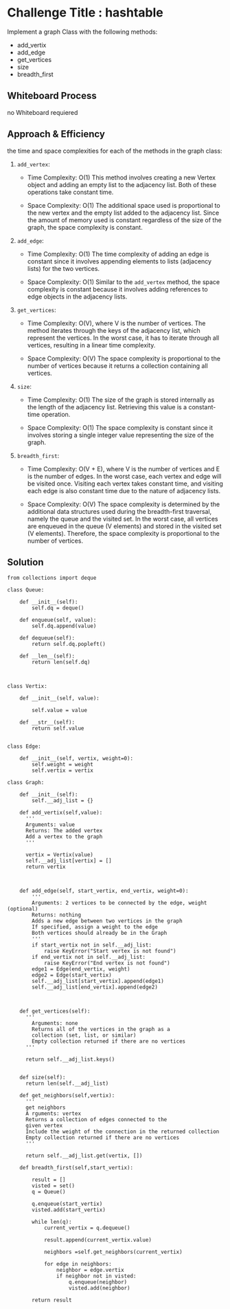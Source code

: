 # Challenge Title : hashtable
Implement a graph Class with the following methods:
 - add_vertix
 - add_edge
 - get_vertices
 - size
 - breadth_first

## Whiteboard Process
no Whiteboard requiered

## Approach & Efficiency
the time and space complexities for each of the methods in the graph class:

1. `add_vertex`:
   - Time Complexity: O(1)
     This method involves creating a new Vertex object and adding an empty list to the adjacency list. Both of these operations take constant time.

   - Space Complexity: O(1)
     The additional space used is proportional to the new vertex and the empty list added to the adjacency list. Since the amount of memory used is constant regardless of the size of the graph, the space complexity is constant.

2. `add_edge`:
   - Time Complexity: O(1)
     The time complexity of adding an edge is constant since it involves appending elements to lists (adjacency lists) for the two vertices.

   - Space Complexity: O(1)
     Similar to the `add_vertex` method, the space complexity is constant because it involves adding references to edge objects in the adjacency lists.

3. `get_vertices`:
   - Time Complexity: O(V), where V is the number of vertices.
     The method iterates through the keys of the adjacency list, which represent the vertices. In the worst case, it has to iterate through all vertices, resulting in a linear time complexity.

   - Space Complexity: O(V)
     The space complexity is proportional to the number of vertices because it returns a collection containing all vertices.

4. `size`:
   - Time Complexity: O(1)
     The size of the graph is stored internally as the length of the adjacency list. Retrieving this value is a constant-time operation.

   - Space Complexity: O(1)
     The space complexity is constant since it involves storing a single integer value representing the size of the graph.

5. `breadth_first`:
   - Time Complexity: O(V + E), where V is the number of vertices and E is the number of edges.
     In the worst case, each vertex and edge will be visited once. Visiting each vertex takes constant time, and visiting each edge is also constant time due to the nature of adjacency lists.

   - Space Complexity: O(V)
     The space complexity is determined by the additional data structures used during the breadth-first traversal, namely the queue and the visited set. In the worst case, all vertices are enqueued in the queue (V elements) and stored in the visited set (V elements). Therefore, the space complexity is proportional to the number of vertices.

## Solution
```
from collections import deque 

class Queue:

    def __init__(self):
        self.dq = deque()

    def enqueue(self, value):
        self.dq.append(value)

    def dequeue(self):
        return self.dq.popleft()

    def __len__(self):
        return len(self.dq)



class Vertix:

    def __init__(self, value):

        self.value = value

    def __str__(self):
        return self.value


class Edge:

    def __init__(self, vertix, weight=0):
        self.weight = weight
        self.vertix = vertix

class Graph:

    def __init__(self):
        self.__adj_list = {}
      
    def add_vertix(self,value):
      '''
      Arguments: value
      Returns: The added vertex
      Add a vertex to the graph
      '''
  
      vertix = Vertix(value)
      self.__adj_list[vertix] = []
      return vertix

  

    def add_edge(self, start_vertix, end_vertix, weight=0):
        '''
        Arguments: 2 vertices to be connected by the edge, weight (optional)
        Returns: nothing
        Adds a new edge between two vertices in the graph
        If specified, assign a weight to the edge
        Both vertices should already be in the Graph
        '''
        if start_vertix not in self.__adj_list:
            raise KeyError("Start vertex is not found")
        if end_vertix not in self.__adj_list:
            raise KeyError("End vertex is not found")
        edge1 = Edge(end_vertix, weight)
        edge2 = Edge(start_vertix)
        self.__adj_list[start_vertix].append(edge1)
        self.__adj_list[end_vertix].append(edge2)

  
  
    def get_vertices(self):
      '''
        Arguments: none
        Returns all of the vertices in the graph as a  
        collection (set, list, or similar)
        Empty collection returned if there are no vertices
      '''
  
      return self.__adj_list.keys()

  
    def size(self):
      return len(self.__adj_list)
  
    def get_neighbors(self,vertix):
      '''
      get neighbors
      A rguments: vertex
      Returns a collection of edges connected to the 
      given vertex
      Include the weight of the connection in the returned collection
      Empty collection returned if there are no vertices
      '''
      
      return self.__adj_list.get(vertix, [])
  
    def breadth_first(self,start_vertix):
    
        result = []
        visted = set()
        q = Queue()

        q.enqueue(start_vertix)
        visted.add(start_vertix)

        while len(q):
            current_vertix = q.dequeue()

            result.append(current_vertix.value)

            neighbors =self.get_neighbors(current_vertix)

            for edge in neighbors:
                neighbor = edge.vertix
                if neighbor not in visted:
                    q.enqueue(neighbor)
                    visted.add(neighbor)

        return result
```

